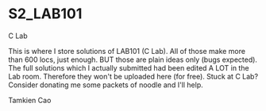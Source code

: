 # S2_LAB101
C Lab

This is where I store solutions of LAB101 (C Lab). All of those make more than 600 locs, just enough. BUT those are plain ideas only (bugs expected). The full solutions which I actually submitted had been edited A LOT in the Lab room. Therefore they won't be uploaded here (for free). Stuck at C Lab? Consider donating me some packets of noodle and I'll help.

Tamkien Cao
